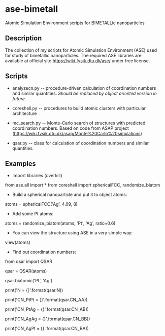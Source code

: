 # ase-bimetall

Atomic Simulation Environment scripts for BIMETALLic nanoparticles

## Description

The collection of my scripts for Atomic Simulation Environment (ASE) 
used for study of bimetallic nanoparticles.
The required ASE libraries are available at official site https://wiki.fysik.dtu.dk/ase/ under free license.


## Scripts

* analyzecn.py -- procedure-driven calculation of coordination numbers and similar quantities. *Should be replaced by object oriented version in future.*

* coreshell.py -- procedures to build atomic clusters with particular architecture

* mc_search.py -- Monte-Carlo search of structures with predicted coordination numbers. Based on code from ASAP project (https://wiki.fysik.dtu.dk/asap/Monte%20Carlo%20simulations)

* qsar.py -- class for calculation of coordination numbers and similar quantities.


## Examples

* Import libraries (overkill)

from ase.all import *
from coreshell import sphericalFCC, randomize_biatom

* Build a spherical nanoparticle and put it to object atoms:

atoms = sphericalFCC('Ag', 4.09, 8)

* Add some Pt atoms:

atoms = randomize_biatom(atoms, 'Pt', 'Ag', ratio=0.6)

* You can view the structure using ASE in a very simple way:

view(atoms)

* Find out coordination numbers:

from qsar import QSAR

qsar = QSAR(atoms)

qsar.biatomic('Pt', 'Ag')

print('N = {}'.format(qsar.N))

print('CN_PtPt = {}'.format(qsar.CN_AA))

print('CN_PtAg = {}'.format(qsar.CN_AB))

print('CN_AgAg = {}'.format(qsar.CN_BB))

print('CN_AgPt = {}'.format(qsar.CN_BA))

